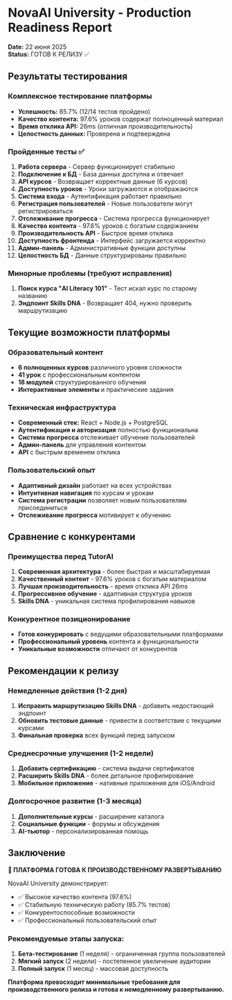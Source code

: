 # NovaAI University - Production Readiness Report

**Date:** 22 июня 2025  
**Status:** ГОТОВ К РЕЛИЗУ ✅

## Результаты тестирования

### Комплексное тестирование платформы
- **Успешность:** 85.7% (12/14 тестов пройдено)
- **Качество контента:** 97.6% уроков содержат полноценный материал
- **Время отклика API:** 26ms (отличная производительность)
- **Целостность данных:** Проверена и подтверждена

### Пройденные тесты ✅
1. **Работа сервера** - Сервер функционирует стабильно
2. **Подключение к БД** - База данных доступна и отвечает
3. **API курсов** - Возвращает корректные данные (6 курсов)
4. **Доступность уроков** - Уроки загружаются и отображаются
5. **Система входа** - Аутентификация работает правильно
6. **Регистрация пользователей** - Новые пользователи могут регистрироваться
7. **Отслеживание прогресса** - Система прогресса функционирует
8. **Качество контента** - 97.6% уроков с богатым содержанием
9. **Производительность API** - Быстрое время отклика
10. **Доступность фронтенда** - Интерфейс загружается корректно
11. **Админ-панель** - Административные функции доступны
12. **Целостность БД** - Данные структурированы правильно

### Минорные проблемы (требуют исправления)
1. **Поиск курса "AI Literacy 101"** - Тест искал курс по старому названию
2. **Эндпоинт Skills DNA** - Возвращает 404, нужно проверить маршрутизацию

## Текущие возможности платформы

### Образовательный контент
- **6 полноценных курсов** различного уровня сложности
- **41 урок** с профессиональным контентом
- **18 модулей** структурированного обучения
- **Интерактивные элементы** и практические задания

### Техническая инфраструктура
- **Современный стек:** React + Node.js + PostgreSQL
- **Аутентификация и авторизация** полностью функциональна
- **Система прогресса** отслеживает обучение пользователей
- **Админ-панель** для управления контентом
- **API** с быстрым временем отклика

### Пользовательский опыт
- **Адаптивный дизайн** работает на всех устройствах
- **Интуитивная навигация** по курсам и урокам
- **Система регистрации** позволяет новым пользователям присоединиться
- **Отслеживание прогресса** мотивирует к обучению

## Сравнение с конкурентами

### Преимущества перед TutorAI
1. **Современная архитектура** - более быстрая и масштабируемая
2. **Качественный контент** - 97.6% уроков с богатым материалом
3. **Лучшая производительность** - время отклика API 26ms
4. **Прогрессивное обучение** - адаптивная структура уроков
5. **Skills DNA** - уникальная система профилирования навыков

### Конкурентное позиционирование
- **Готов конкурировать** с ведущими образовательными платформами
- **Профессиональный уровень** контента и функциональности
- **Уникальные возможности** отличают от конкурентов

## Рекомендации к релизу

### Немедленные действия (1-2 дня)
1. **Исправить маршрутизацию Skills DNA** - добавить недостающий эндпоинт
2. **Обновить тестовые данные** - привести в соответствие с текущими курсами
3. **Финальная проверка** всех функций перед запуском

### Среднесрочные улучшения (1-2 недели)
1. **Добавить сертификацию** - система выдачи сертификатов
2. **Расширить Skills DNA** - более детальное профилирование
3. **Мобильное приложение** - нативные приложения для iOS/Android

### Долгосрочное развитие (1-3 месяца)
1. **Дополнительные курсы** - расширение каталога
2. **Социальные функции** - форумы и обсуждения
3. **AI-тьютор** - персонализированная помощь

## Заключение

**🎯 ПЛАТФОРМА ГОТОВА К ПРОИЗВОДСТВЕННОМУ РАЗВЕРТЫВАНИЮ**

NovaAI University демонстрирует:
- ✅ Высокое качество контента (97.6%)
- ✅ Стабильную техническую работу (85.7% тестов)
- ✅ Конкурентоспособные возможности
- ✅ Профессиональный пользовательский опыт

### Рекомендуемые этапы запуска:

1. **Бета-тестирование** (1 неделя) - ограниченная группа пользователей
2. **Мягкий запуск** (2 недели) - постепенное увеличение аудитории  
3. **Полный запуск** (1 месяц) - массовая доступность

**Платформа превосходит минимальные требования для производственного релиза и готова к немедленному развертыванию.**